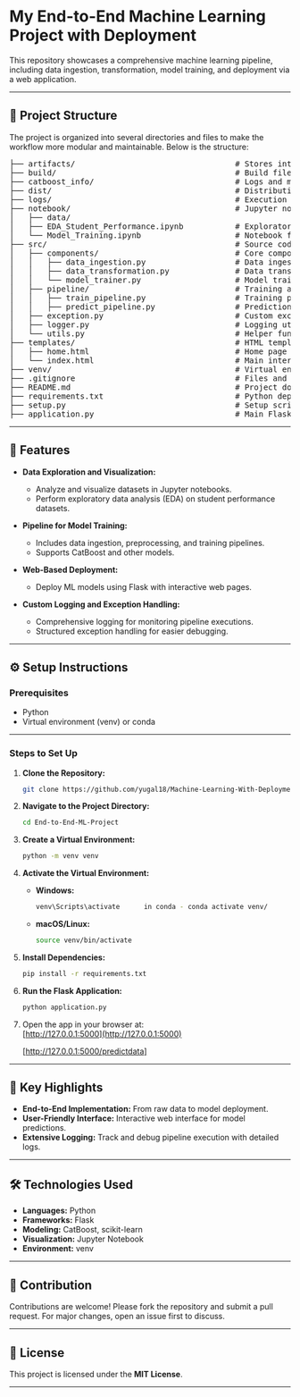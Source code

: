 # My End-to-End Machine Learning Project with Deployment

This repository showcases a comprehensive machine learning pipeline, including data ingestion, transformation, model training, and deployment via a web application.

---

## 🚀 **Project Structure**

The project is organized into several directories and files to make the workflow more modular and maintainable. Below is the structure:

<pre>
├── artifacts/                                  # Stores intermediate outputs like processed data and models
├── build/                                      # Build files for the project
├── catboost_info/                              # Logs and metadata for CatBoost models
├── dist/                                       # Distribution files
├── logs/                                       # Execution logs for debugging and monitoring
├── notebook/                                   # Jupyter notebooks for analysis and experiments
│   ├── data/
│   ├── EDA_Student_Performance.ipynb           # Exploratory Data Analysis notebook
│   └── Model_Training.ipynb                    # Notebook for training models
├── src/                                        # Source code for the ML pipeline
│   ├── components/                             # Core components for the pipeline
│   │   ├── data_ingestion.py                   # Data ingestion logic
│   │   ├── data_transformation.py              # Data transformation logic
│   │   └── model_trainer.py                    # Model training logic
│   ├── pipeline/                               # Training and prediction pipelines
│   │   ├── train_pipeline.py                   # Training pipeline
│   │   ├── predict_pipeline.py                 # Prediction pipeline
│   ├── exception.py                            # Custom exception handling
│   ├── logger.py                               # Logging utility
│   └── utils.py                                # Helper functions
├── templates/                                  # HTML templates for the web app
│   ├── home.html                               # Home page template
│   └── index.html                              # Main interface template
├── venv/                                       # Virtual environment for dependencies
├── .gitignore                                  # Files and folders to ignore in version control
├── README.md                                   # Project documentation
├── requirements.txt                            # Python dependencies
├── setup.py                                    # Setup script for project packaging
├── application.py                              # Main Flask application and for deployment
</pre>







---

## 📝 **Features**

- **Data Exploration and Visualization:**
  - Analyze and visualize datasets in Jupyter notebooks.
  - Perform exploratory data analysis (EDA) on student performance datasets.

- **Pipeline for Model Training:**
  - Includes data ingestion, preprocessing, and training pipelines.
  - Supports CatBoost and other models.

- **Web-Based Deployment:**
  - Deploy ML models using Flask with interactive web pages.

- **Custom Logging and Exception Handling:**
  - Comprehensive logging for monitoring pipeline executions.
  - Structured exception handling for easier debugging.

---

## ⚙️ **Setup Instructions**

### **Prerequisites**
- Python 
- Virtual environment (venv) or conda

---

### **Steps to Set Up**

1. **Clone the Repository:**
    ```bash
    git clone https://github.com/yugal18/Machine-Learning-With-Deployment.git
    ```

2. **Navigate to the Project Directory:**
    ```bash
    cd End-to-End-ML-Project
    ```

3. **Create a Virtual Environment:**
    ```bash
    python -m venv venv
    ```

4. **Activate the Virtual Environment:**

    - **Windows:**
      ```bash
      venv\Scripts\activate      in conda - conda activate venv/
      ```

    - **macOS/Linux:**
      ```bash
      source venv/bin/activate
      ```

5. **Install Dependencies:**
    ```bash
    pip install -r requirements.txt
    ```

6. **Run the Flask Application:**
    ```bash
    python application.py
    ```

7. Open the app in your browser at:  
   [http://127.0.0.1:5000](http://127.0.0.1:5000)

   [http://127.0.0.1:5000/predictdata]


---

## 🌟 **Key Highlights**

- **End-to-End Implementation:** From raw data to model deployment.
- **User-Friendly Interface:** Interactive web interface for model predictions.
- **Extensive Logging:** Track and debug pipeline execution with detailed logs.

---

## 🛠️ **Technologies Used**

- **Languages:** Python
- **Frameworks:** Flask
- **Modeling:** CatBoost, scikit-learn
- **Visualization:** Jupyter Notebook
- **Environment:** venv

---

## 🤝 **Contribution**

Contributions are welcome! Please fork the repository and submit a pull request. For major changes, open an issue first to discuss.

---

## 📝 **License**

This project is licensed under the **MIT License**.

---




